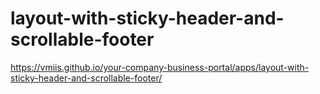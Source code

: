 # layout-with-sticky-header-and-scrollable-footer

https://vmiis.github.io/your-company-business-portal/apps/layout-with-sticky-header-and-scrollable-footer/
